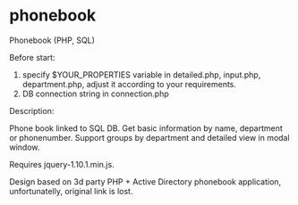 # phonebook
Phonebook (PHP, SQL)

Before start: 
1. specify $YOUR_PROPERTIES variable in detailed.php, input.php, department.php, adjust it according to your requirements.
2. DB connection string in connection.php

Description:

Phone book linked to SQL DB.
Get basic information by name, department or phonenumber.
Support groups by department and detailed view in modal window.

Requires jquery-1.10.1.min.js.

Design based on 3d party PHP + Active Directory phonebook application, unfortunatelly, original link is lost.
